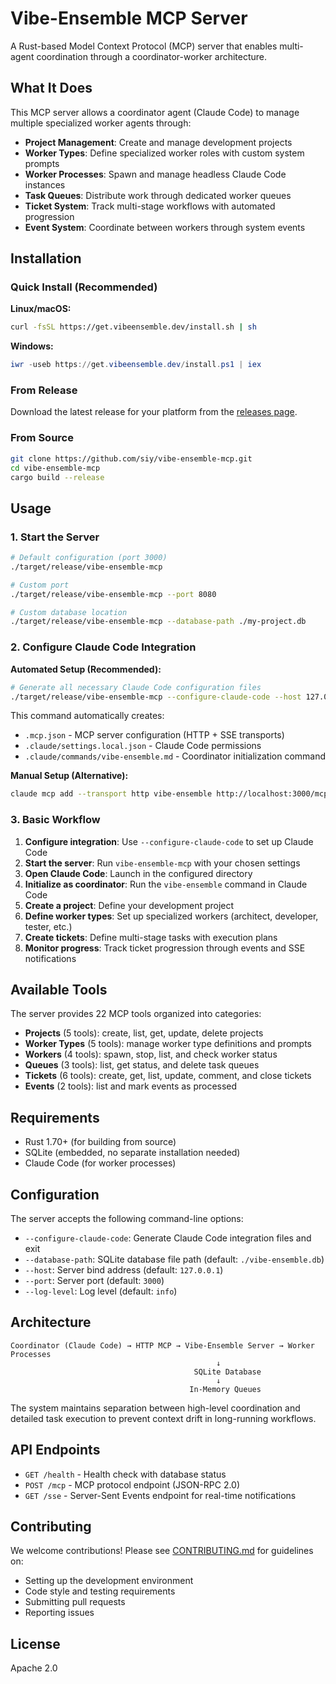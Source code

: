 # Vibe-Ensemble MCP Server

A Rust-based Model Context Protocol (MCP) server that enables multi-agent coordination through a coordinator-worker architecture.

## What It Does

This MCP server allows a coordinator agent (Claude Code) to manage multiple specialized worker agents through:

- **Project Management**: Create and manage development projects
- **Worker Types**: Define specialized worker roles with custom system prompts  
- **Worker Processes**: Spawn and manage headless Claude Code instances
- **Task Queues**: Distribute work through dedicated worker queues
- **Ticket System**: Track multi-stage workflows with automated progression
- **Event System**: Coordinate between workers through system events

## Installation

### Quick Install (Recommended)

**Linux/macOS:**
```bash
curl -fsSL https://get.vibeensemble.dev/install.sh | sh
```

**Windows:**
```powershell
iwr -useb https://get.vibeensemble.dev/install.ps1 | iex
```

### From Release

Download the latest release for your platform from the [releases page](https://github.com/siy/vibe-ensemble-mcp/releases).

### From Source

```bash
git clone https://github.com/siy/vibe-ensemble-mcp.git
cd vibe-ensemble-mcp
cargo build --release
```

## Usage

### 1. Start the Server

```bash
# Default configuration (port 3000)
./target/release/vibe-ensemble-mcp

# Custom port
./target/release/vibe-ensemble-mcp --port 8080

# Custom database location
./target/release/vibe-ensemble-mcp --database-path ./my-project.db
```

### 2. Configure Claude Code Integration

**Automated Setup (Recommended):**
```bash
# Generate all necessary Claude Code configuration files
./target/release/vibe-ensemble-mcp --configure-claude-code --host 127.0.0.1 --port 3000
```

This command automatically creates:
- `.mcp.json` - MCP server configuration (HTTP + SSE transports)
- `.claude/settings.local.json` - Claude Code permissions
- `.claude/commands/vibe-ensemble.md` - Coordinator initialization command

**Manual Setup (Alternative):**
```bash
claude mcp add --transport http vibe-ensemble http://localhost:3000/mcp
```

### 3. Basic Workflow

1. **Configure integration**: Use `--configure-claude-code` to set up Claude Code
2. **Start the server**: Run `vibe-ensemble-mcp` with your chosen settings  
3. **Open Claude Code**: Launch in the configured directory
4. **Initialize as coordinator**: Run the `vibe-ensemble` command in Claude Code
5. **Create a project**: Define your development project
6. **Define worker types**: Set up specialized workers (architect, developer, tester, etc.)
7. **Create tickets**: Define multi-stage tasks with execution plans
8. **Monitor progress**: Track ticket progression through events and SSE notifications

## Available Tools

The server provides 22 MCP tools organized into categories:

- **Projects** (5 tools): create, list, get, update, delete projects
- **Worker Types** (5 tools): manage worker type definitions and prompts  
- **Workers** (4 tools): spawn, stop, list, and check worker status
- **Queues** (3 tools): list, get status, and delete task queues
- **Tickets** (6 tools): create, get, list, update, comment, and close tickets
- **Events** (2 tools): list and mark events as processed

## Requirements

- Rust 1.70+ (for building from source)
- SQLite (embedded, no separate installation needed)
- Claude Code (for worker processes)

## Configuration

The server accepts the following command-line options:

- `--configure-claude-code`: Generate Claude Code integration files and exit
- `--database-path`: SQLite database file path (default: `./vibe-ensemble.db`)
- `--host`: Server bind address (default: `127.0.0.1`)
- `--port`: Server port (default: `3000`)
- `--log-level`: Log level (default: `info`)

## Architecture

```
Coordinator (Claude Code) → HTTP MCP → Vibe-Ensemble Server → Worker Processes
                                              ↓
                                         SQLite Database
                                              ↓
                                        In-Memory Queues
```

The system maintains separation between high-level coordination and detailed task execution to prevent context drift in long-running workflows.

## API Endpoints

- `GET /health` - Health check with database status
- `POST /mcp` - MCP protocol endpoint (JSON-RPC 2.0)
- `GET /sse` - Server-Sent Events endpoint for real-time notifications

## Contributing

We welcome contributions! Please see [CONTRIBUTING.md](CONTRIBUTING.md) for guidelines on:
- Setting up the development environment
- Code style and testing requirements
- Submitting pull requests
- Reporting issues

## License

Apache 2.0